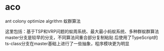 # aco
ant colony optimize algrithm
蚁群算法

这里包括：基于TSP和VRP问题的蚁周系统、最大最小蚂蚁系统、多种群蚁群算法
master分支是较早的分支，不同算法间重合部分复制粘贴
后使用了TypeScript的ts-class分支在master基础上进行了一些抽象，程序模块更为明显
